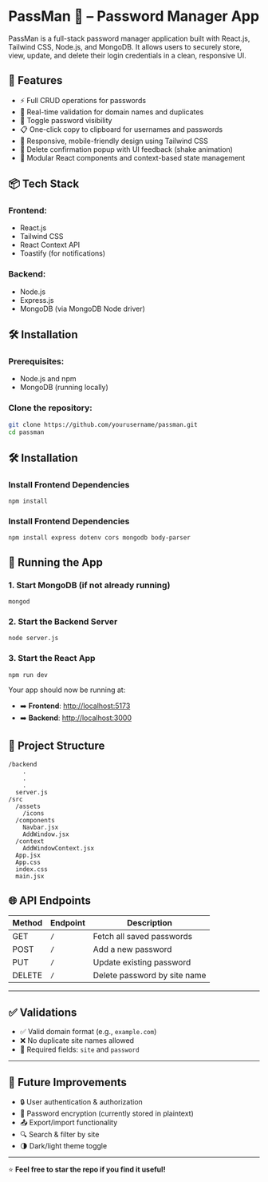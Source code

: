 # PassMan 🔐 – Password Manager App

PassMan is a full-stack password manager application built with React.js, Tailwind CSS, Node.js, and MongoDB. It allows users to securely store, view, update, and delete their login credentials in a clean, responsive UI.

## 🚀 Features

- ⚡ Full CRUD operations for passwords
- 🧠 Real-time validation for domain names and duplicates
- 👀 Toggle password visibility
- 📋 One-click copy to clipboard for usernames and passwords
- 📱 Responsive, mobile-friendly design using Tailwind CSS
- 🔐 Delete confirmation popup with UI feedback (shake animation)
- 🎯 Modular React components and context-based state management

## 📦 Tech Stack

### Frontend:
- React.js
- Tailwind CSS
- React Context API
- Toastify (for notifications)

### Backend:
- Node.js
- Express.js
- MongoDB (via MongoDB Node driver)

## 🛠️ Installation

### Prerequisites:
- Node.js and npm
- MongoDB (running locally)

### Clone the repository:
```bash
git clone https://github.com/yourusername/passman.git
cd passman
```
## 🛠️ Installation

### Install Frontend Dependencies

```
npm install
```
### Install Frontend Dependencies
```
npm install express dotenv cors mongodb body-parser
```
## 🧪 Running the App

### 1. Start MongoDB (if not already running)

```
mongod
```
### 2. Start the Backend Server

```
node server.js
```
### 3. Start the React App
```
npm run dev
```
Your app should now be running at:

- ➡️ **Frontend**: [http://localhost:5173](http://localhost:5173)
- ➡️ **Backend**: [http://localhost:3000](http://localhost:3000)


## 📁 Project Structure

```
/backend
    .
    .
    .
  server.js
/src
  /assets
    /icons
  /components
    Navbar.jsx
    AddWindow.jsx
  /context
    AddWindowContext.jsx
  App.jsx
  App.css
  index.css
  main.jsx
```

## 🌐 API Endpoints

| Method | Endpoint | Description                   |
|--------|----------|-------------------------------|
| GET    | `/`      | Fetch all saved passwords     |
| POST   | `/`      | Add a new password            |
| PUT    | `/`      | Update existing password      |
| DELETE | `/`      | Delete password by site name  |

---

## ✅ Validations

- ✅ Valid domain format (e.g., `example.com`)
- ❌ No duplicate site names allowed
- 📝 Required fields: `site` and `password`

---

## 🧹 Future Improvements

- 🔒 User authentication & authorization
- 🔐 Password encryption (currently stored in plaintext)
- 📤 Export/import functionality
- 🔍 Search & filter by site
- 🌗 Dark/light theme toggle

---

⭐ **Feel free to star the repo if you find it useful!**
